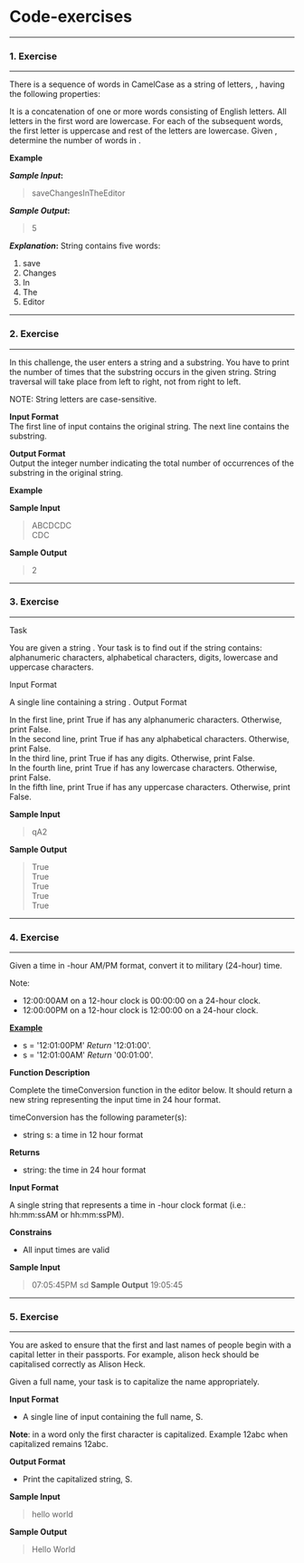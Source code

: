 # Code-exercises

---
### 1. Exercise

---

There is a sequence of words in CamelCase as a string of letters, , having the following properties:

It is a concatenation of one or more words consisting of English letters.
All letters in the first word are lowercase.
For each of the subsequent words, the first letter is uppercase and rest of the letters are lowercase.
Given , determine the number of words in .

**Example**

**_Sample Input_:** 
> saveChangesInTheEditor

**_Sample Output_:** 
> 5
> 
**_Explanation_:** String  contains five words:

1. save
2. Changes
3. In
4. The
5. Editor
---

### 2. Exercise

---

In this challenge, the user enters a string and a substring. You have to print the number of times that the substring occurs in the given string. String traversal will take place from left to right, not from right to left.

NOTE: String letters are case-sensitive.

**Input Format** \
The first line of input contains the original string. The next line contains the substring.

**Output Format**\
Output the integer number indicating the total number of occurrences of the substring in the original string.

**Example**

**Sample Input**
> ABCDCDC\
CDC

**Sample Output**
> 2

---
### 3. Exercise

---
Task

You are given a string .
Your task is to find out if the string  contains: alphanumeric characters, alphabetical characters, digits, lowercase and uppercase characters.

Input Format

A single line containing a string .
Output Format

In the first line, print True if  has any alphanumeric characters. Otherwise, print False.\
In the second line, print True if  has any alphabetical characters. Otherwise, print False.\
In the third line, print True if  has any digits. Otherwise, print False.\
In the fourth line, print True if  has any lowercase characters. Otherwise, print False.\
In the fifth line, print True if  has any uppercase characters. Otherwise, print False.

**Sample Input**
> qA2

**Sample Output**
> True\
> True\
> True\
> True\
> True

---
### 4. Exercise

---
Given a time in -hour AM/PM format, convert it to military (24-hour) time.

Note: 
- 12:00:00AM on a 12-hour clock is 00:00:00 on a 24-hour clock.
- 12:00:00PM on a 12-hour clock is 12:00:00 on a 24-hour clock.

__<u>Example</u>__ 

- s = '12:01:00PM' _Return_ '12:01:00'.
- s = '12:01:00AM' _Return_ '00:01:00'.

**Function Description**

Complete the timeConversion function in the editor below. It should return a new string representing the input time in 24 hour format.

timeConversion has the following parameter(s):

- string s: a time in 12 hour format

**Returns**

- string: the time in 24 hour format

**Input Format**

A single string  that represents a time in -hour clock format (i.e.: hh:mm:ssAM or hh:mm:ssPM).

**Constrains**
- All input times are valid

**Sample Input**
> 07:05:45PM
sd
**Sample Output**
> 19:05:45


---
### 5. Exercise

---
You are asked to ensure that the first and last names of people begin with a capital letter in their passports. For example, alison heck should be capitalised correctly as Alison Heck.


Given a full name, your task is to capitalize the name appropriately.

**Input Format**

- A single line of input containing the full name, S.

**Note**: in a word only the first character is capitalized. Example 12abc when capitalized remains 12abc.

**Output Format**
- Print the capitalized string, S.

**Sample Input** 
> hello world 

**Sample Output**
> Hello World

